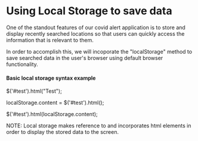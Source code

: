 # Using Local Storage to save data

One of the standout features of our covid alert application is to store and display recently searched locations so that users can quickly access the information that is relevant to them.  

In order to accomplish this, we will incoporate the "localStorage" method to save searched data in the user's browser using default browser functionality. 

#### Basic local storage syntax example
$('#test').html("Test");

localStorage.content = $('#test').html();

$('#test').html(localStorage.content);

NOTE: Local storage makes reference to and incorporates html elements in order to display the stored data to the screen.